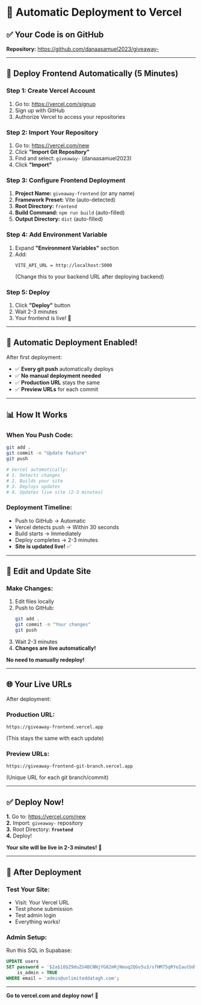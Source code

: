 # 🚀 Automatic Deployment to Vercel

## ✅ Your Code is on GitHub

**Repository:** https://github.com/danaasamuel2023/giveaway-

---

## 🎯 Deploy Frontend Automatically (5 Minutes)

### Step 1: Create Vercel Account
1. Go to: https://vercel.com/signup
2. Sign up with GitHub
3. Authorize Vercel to access your repositories

### Step 2: Import Your Repository
1. Go to: https://vercel.com/new
2. Click **"Import Git Repository"**
3. Find and select: `giveaway-` (danaasamuel2023)
4. Click **"Import"**

### Step 3: Configure Frontend Deployment
1. **Project Name:** `giveaway-frontend` (or any name)
2. **Framework Preset:** Vite (auto-detected)
3. **Root Directory:** `frontend`
4. **Build Command:** `npm run build` (auto-filled)
5. **Output Directory:** `dist` (auto-filled)

### Step 4: Add Environment Variable
1. Expand **"Environment Variables"** section
2. Add:
   ```
   VITE_API_URL = http://localhost:5000
   ```
   (Change this to your backend URL after deploying backend)

### Step 5: Deploy
1. Click **"Deploy"** button
2. Wait 2-3 minutes
3. Your frontend is live! 🎉

---

## 🔄 Automatic Deployment Enabled!

After first deployment:
- ✅ **Every git push** automatically deploys
- ✅ **No manual deployment needed**
- ✅ **Production URL** stays the same
- ✅ **Preview URLs** for each commit

---

## 📊 How It Works

### When You Push Code:
```bash
git add .
git commit -m "Update feature"
git push

# Vercel automatically:
# 1. Detects changes
# 2. Builds your site
# 3. Deploys updates
# 4. Updates live site (2-3 minutes)
```

### Deployment Timeline:
- Push to GitHub → Automatic
- Vercel detects push → Within 30 seconds
- Build starts → Immediately
- Deploy completes → 2-3 minutes
- **Site is updated live!** ✅

---

## 🎨 Edit and Update Site

### Make Changes:
1. Edit files locally
2. Push to GitHub:
   ```bash
   git add .
   git commit -m "Your changes"
   git push
   ```
3. Wait 2-3 minutes
4. **Changes are live automatically!**

**No need to manually redeploy!**

---

## 🌐 Your Live URLs

After deployment:

### Production URL:
```
https://giveaway-frontend.vercel.app
```
(This stays the same with each update)

### Preview URLs:
```
https://giveaway-frontend-git-branch.vercel.app
```
(Unique URL for each git branch/commit)

---

## ✅ Deploy Now!

**1.** Go to: https://vercel.com/new  
**2.** Import: `giveaway-` repository  
**3.** Root Directory: **`frontend`**  
**4.** Deploy!  

**Your site will be live in 2-3 minutes!** 🚀

---

## 📱 After Deployment

### Test Your Site:
- Visit: Your Vercel URL
- Test phone submission
- Test admin login
- Everything works!

### Admin Setup:
Run this SQL in Supabase:
```sql
UPDATE users 
SET password = '$2a$10$Z9duZU4BCNNjYG82mRjNeuq2QGv5u3/sfHM75qRYoIautbdfzWW3i',
    is_admin = TRUE
WHERE email = 'admin@unlimiteddatagh.com';
```

---

**Go to vercel.com and deploy now!** 🎉
